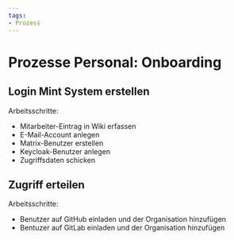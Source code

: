 ```yaml
---
tags:
- Prozess
---
```

# Prozesse Personal: Onboarding

## Login Mint System erstellen

Arbeitsschritte:
* Mitarbeiter-Eintrag in Wiki erfassen
* E-Mail-Account anlegen
* Matrix-Benutzer erstellen
* Keycloak-Benutzer anlegen
* Zugriffsdaten schicken

## Zugriff erteilen

Arbeitsschritte:
* Benutzer auf GitHub einladen und der Organisation hinzufügen
* Bentuzer auf GitLab einladen und der Organisation hinzufügen
